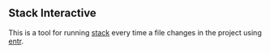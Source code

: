 Stack Interactive
-----------------

This is a tool for running [stack](https://www.haskellstack.org) every time a file changes in the project using [entr](http://entrproject.org/).
